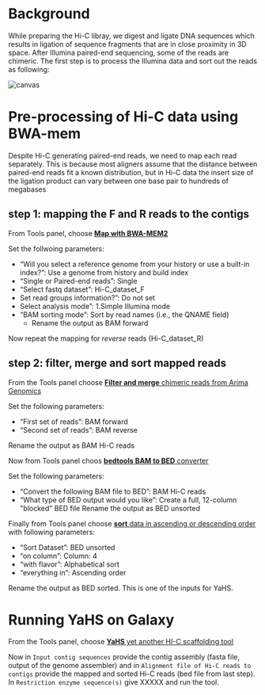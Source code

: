 # Background
While preparing the Hi-C libray, we digest and ligate DNA sequences which results in ligation of sequence fragments that are in close proximity in 3D space. After Illumina paired-end sequencing, some of the reads are chimeric. The first step is to process the Illumina data and sort out the reads as following:

![canvas](https://user-images.githubusercontent.com/48094864/216301011-d70f8590-da80-4497-9fc0-252705ef15d2.png)


# Pre-processing of Hi-C data using BWA-mem
Despite Hi-C generating paired-end reads, we need to map each read separately. This is because most aligners assume that the distance between paired-end reads fit a known distribution, but in Hi-C data the insert size of the ligation product can vary between one base pair to hundreds of megabases

## step 1: mapping the F and R reads to the contigs 
From Tools panel, choose [**Map with BWA-MEM2**](https://usegalaxy.eu/root?tool_id=toolshed.g2.bx.psu.edu/repos/iuc/bwa_mem2/bwa_mem2/2.2.1+galaxy0)

Set the follwoing parameters:
- “Will you select a reference genome from your history or use a built-in index?”: Use a genome from history and build index
- “Single or Paired-end reads”: Single
- “Select fastq dataset”: Hi-C_dataset_F
- Set read groups information?”: Do not set
- Select analysis mode”: 1.Simple Illumina mode
- “BAM sorting mode”: Sort by read names (i.e., the QNAME field)
  - Rename the output as BAM forward

Now repeat the mapping for *reverse* reads (Hi-C_dataset_R)

## step 2: filter, merge and sort mapped reads

From the Tools panel choose [**Filter and merge** chimeric reads from Arima Genomics](https://usegalaxy.eu/root?tool_id=toolshed.g2.bx.psu.edu/repos/iuc/bellerophon/bellerophon/1.0+galaxy0)

Set the following parameters:
- “First set of reads”: BAM forward
- “Second set of reads”: BAM reverse

Rename the output as BAM Hi-C reads

Now from Tools panel choos [**bedtools BAM to BED** converter](https://usegalaxy.eu/root?tool_id=toolshed.g2.bx.psu.edu/repos/iuc/bedtools/bedtools_bamtobed/2.30.0+galaxy2)

Set the following parameters:
- “Convert the following BAM file to BED”: BAM Hi-C reads
- “What type of BED output would you like”: Create a full, 12-column "blocked" BED file
Rename the output as BED unsorted

Finally from Tools panel choose [**sort** data in ascending or descending order](https://usegalaxy.eu/root?tool_id=toolshed.g2.bx.psu.edu/repos/bgruening/text_processing/tp_sort_header_tool/1.1.1) with following parameters:

- “Sort Dataset”: BED unsorted
- “on column”: Column: 4
- “with flavor”: Alphabetical sort
- “everything in”: Ascending order

Rename the output as BED sorted.
This is one of the inputs for YaHS.

# Running YaHS on Galaxy

From the Tools panel, choose [**YaHS** yet another HI-C scaffolding tool](https://usegalaxy.eu/root?tool_id=toolshed.g2.bx.psu.edu/repos/iuc/yahs/yahs/1.2a.2+galaxy1)

Now in `Input contig sequences` provide the contig assembly (fasta file, output of the genome assembler) and in `Alignment file of Hi-C reads to contigs` provide the mapped and sorted Hi-C reads (bed file from last step). In `Restriction enzyme sequence(s)` give XXXXX and run the tool.


